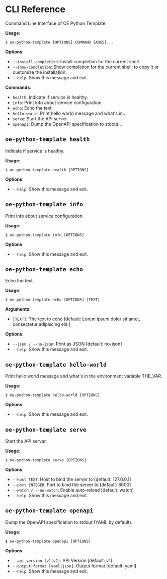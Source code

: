 # CLI Reference

Command Line Interface of OE Python Template

**Usage**:

```console
$ oe-python-template [OPTIONS] COMMAND [ARGS]...
```

**Options**:

* `--install-completion`: Install completion for the current shell.
* `--show-completion`: Show completion for the current shell, to copy it or customize the installation.
* `--help`: Show this message and exit.

**Commands**:

* `health`: Indicate if service is healthy.
* `info`: Print info about service configuration.
* `echo`: Echo the text.
* `hello-world`: Print hello world message and what&#x27;s in...
* `serve`: Start the API server.
* `openapi`: Dump the OpenAPI specification to stdout...

## `oe-python-template health`

Indicate if service is healthy.

**Usage**:

```console
$ oe-python-template health [OPTIONS]
```

**Options**:

* `--help`: Show this message and exit.

## `oe-python-template info`

Print info about service configuration.

**Usage**:

```console
$ oe-python-template info [OPTIONS]
```

**Options**:

* `--help`: Show this message and exit.

## `oe-python-template echo`

Echo the text.

**Usage**:

```console
$ oe-python-template echo [OPTIONS] [TEXT]
```

**Arguments**:

* `[TEXT]`: The text to echo  [default: Lorem ipsum dolor sit amet, consectetur adipiscing elit.]

**Options**:

* `--json / --no-json`: Print as JSON  [default: no-json]
* `--help`: Show this message and exit.

## `oe-python-template hello-world`

Print hello world message and what&#x27;s in the environment variable THE_VAR.

**Usage**:

```console
$ oe-python-template hello-world [OPTIONS]
```

**Options**:

* `--help`: Show this message and exit.

## `oe-python-template serve`

Start the API server.

**Usage**:

```console
$ oe-python-template serve [OPTIONS]
```

**Options**:

* `--host TEXT`: Host to bind the server to  [default: 127.0.0.1]
* `--port INTEGER`: Port to bind the server to  [default: 8000]
* `--watch / --no-watch`: Enable auto-reload  [default: watch]
* `--help`: Show this message and exit.

## `oe-python-template openapi`

Dump the OpenAPI specification to stdout (YAML by default).

**Usage**:

```console
$ oe-python-template openapi [OPTIONS]
```

**Options**:

* `--api-version [v1|v2]`: API Version  [default: v1]
* `--output-format [yaml|json]`: Output format  [default: yaml]
* `--help`: Show this message and exit.
